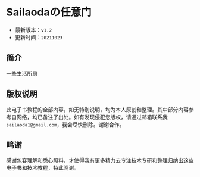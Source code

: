 # Sailaodaの任意门

* 最新版本：`v1.2`
* 更新时间：`20211023`

## 简介

一些生活所思

## 版权说明

此电子书教程的全部内容，如无特别说明，均为本人原创和整理。其中部分内容参考自网络，均已备注了出处。如有发现侵犯您版权，请通过邮箱联系我 `sailaoda1@gmail.com`，我会尽快删除。谢谢合作。

## 鸣谢

感谢包容理解和悉心照料，才使得我有更多精力去专注技术专研和整理归纳出这些电子书和技术教程，特此鸣谢。

## 

